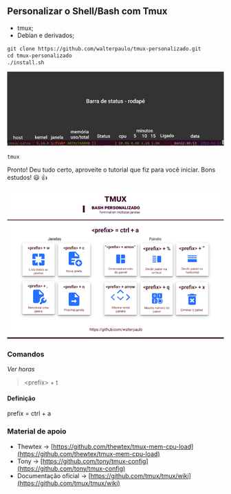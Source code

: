 ## Personalizar o Shell/Bash com Tmux

* tmux;
* Debian e derivados;

```
git clone https://github.com/walterpaulo/tmux-personalizado.git
cd tmux-personalizado
./install.sh
```

[![Barra de status](./images/barra-status.png)](https://youtu.be/1GJq5QJzjuM)

```
tmux
```
Pronto! Deu tudo certo, aproveite o tutorial que fiz para você iniciar. Bons estudos! 😃 👍

[![tmux-personalizado comandos](./images/tmux-personalizado.png)](./README.md)

### Comandos

*Ver horas*
>  \<prefix> + t


#### Definição 
prefix = ctrl + a 

### Material de apoio

* Thewtex -> [https://github.com/thewtex/tmux-mem-cpu-load](https://github.com/thewtex/tmux-mem-cpu-load)
* Tony -> [https://github.com/tony/tmux-config](https://github.com/tony/tmux-config)
* Documentação oficial -> [https://github.com/tmux/tmux/wiki](https://github.com/tmux/tmux/wiki)